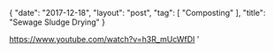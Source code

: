 {
   "date": "2017-12-18",
   "layout": "post",
   "tag": [
      "Composting"
   ],
   "title": "Sewage Sludge Drying"
}

https://www.youtube.com/watch?v=h3R_mUcWfDI
'